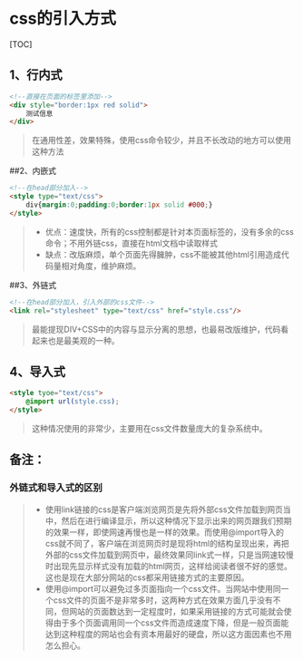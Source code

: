 # css的引入方式

[TOC]

## 1、行内式



```html
<!--直接在页面的标签里添加-->
<div style="border:1px red solid">
    测试信息
</div>
```

> 在通用性差，效果特殊，使用css命令较少，并且不长改动的地方可以使用这种方法





##2、内嵌式

```html
<!--在head部分加入-->
<style type="text/css">
    div{margin:0;padding:0;border:1px solid #000;}
</style>
```

> - 优点：速度快，所有的css控制都是针对本页面标签的，没有多余的css命令；不用外链css，直接在html文档中读取样式
> - 缺点：改版麻烦，单个页面先得臃肿，css不能被其他html引用造成代码量相对角度，维护麻烦。



##3、外链式

```html
<!--在head部分加入，引入外部的css文件-->
<link rel="stylesheet" type="text/css" href="style.css"/>
```

> 最能提现DIV+CSS中的内容与显示分离的思想，也最易改版维护，代码看起来也是最美观的一种。



## 4、导入式



```html
<style tyoe="text/css">
	@import url(style.css);	
</style>
```

> 这种情况使用的非常少，主要用在css文件数量庞大的复杂系统中。



## 备注：

### 外链式和导入式的区别

>+ 使用link链接的css是客户端浏览网页是先将外部css文件加载到网页当中，然后在进行编译显示，所以这种情况下显示出来的网页跟我们预期的效果一样，即使网速再慢也是一样的效果。而使用@import导入的css就不同了，客户端在浏览网页时是现将html的结构呈现出来，再把外部的css文件加载到网页中，最终效果同link式一样，只是当网速较慢时出现先显示样式没有加载的html网页，这样给阅读者很不好的感觉。这也是现在大部分网站的css都采用链接方式的主要原因。
>+ 使用@import可以避免过多页面指向一个css文件。当网站中使用同一个css文件的页面不是非常多时，这两种方式在效果方面几乎没有不同，但网站的页面数达到一定程度时，如果采用链接的方式可能就会使得由于多个页面调用同一个css文件而造成速度下降，但是一般页面能达到这种程度的网站也会有资本用最好的硬盘，所以这方面因素也不用怎么担心。